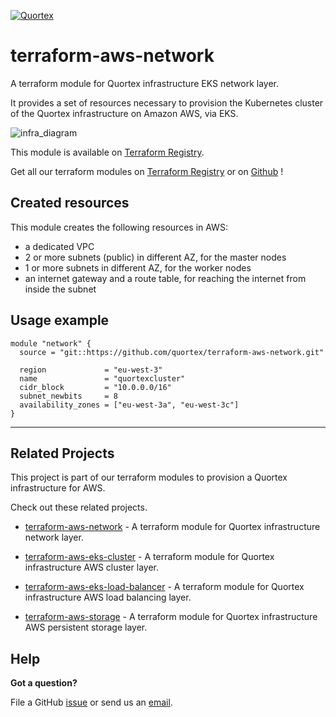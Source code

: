 
[![Quortex][logo]](https://quortex.io)

# terraform-aws-network

A terraform module for Quortex infrastructure EKS network layer.

It provides a set of resources necessary to provision the Kubernetes cluster of the Quortex infrastructure on Amazon AWS, via EKS.

![infra_diagram]

This module is available on [Terraform Registry][registry_tf_aws-eks_cluster].

Get all our terraform modules on [Terraform Registry][registry_tf_modules] or on [Github][github_tf_modules] !

## Created resources

This module creates the following resources in AWS:

- a dedicated VPC
- 2 or more subnets (public) in different AZ, for the master nodes
- 1 or more subnets in different AZ, for the worker nodes
- an internet gateway and a route table, for reaching the internet from inside the subnet


## Usage example

```
module "network" {
  source = "git::https://github.com/quortex/terraform-aws-network.git"

  region             = "eu-west-3"
  name               = "quortexcluster"
  cidr_block         = "10.0.0.0/16"
  subnet_newbits     = 8
  availability_zones = ["eu-west-3a", "eu-west-3c"]
}

```

---

## Related Projects

This project is part of our terraform modules to provision a Quortex infrastructure for AWS.

Check out these related projects.

- [terraform-aws-network][registry_tf_aws-eks_network] - A terraform module for Quortex infrastructure network layer.

- [terraform-aws-eks-cluster][registry_tf_aws-eks_cluster] - A terraform module for Quortex infrastructure AWS cluster layer.

- [terraform-aws-eks-load-balancer][registry_tf_aws-eks_load_balancer] - A terraform module for Quortex infrastructure AWS load balancing layer.

- [terraform-aws-storage][registry_tf_aws-eks_storage] - A terraform module for Quortex infrastructure AWS persistent storage layer.

## Help

**Got a question?**

File a GitHub [issue](https://github.com/quortex/terraform-aws-eks-storage/issues) or send us an [email][email].


  [logo]: https://storage.googleapis.com/quortex-assets/logo.webp
  [infra_diagram]: https://storage.googleapis.com/quortex-assets/infra_aws_001.jpg

  [email]: mailto:info@quortex.io

  [registry_tf_modules]: https://registry.terraform.io/modules/quortex
  [registry_tf_aws-eks_network]: https://registry.terraform.io/modules/quortex/network/aws-eks
  [registry_tf_aws-eks_cluster]: https://registry.terraform.io/modules/quortex/eks-cluster/aws-eks
  [registry_tf_aws-eks_load_balancer]: https://registry.terraform.io/modules/quortex/load-balancer/aws-eks
  [registry_tf_aws-eks_storage]: https://registry.terraform.io/modules/quortex/storage/aws-eks
  [github_tf_modules]: https://github.com/quortex?q=terraform-